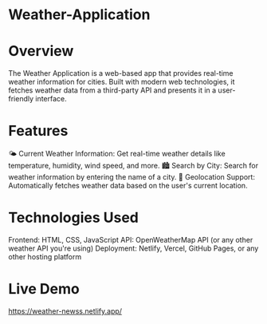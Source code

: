 # Weather-Application

# Overview
The Weather Application is a web-based app that provides real-time weather information for cities. Built with modern web technologies, it fetches weather data from a third-party API and presents it in a user-friendly interface.

# Features
🌤 Current Weather Information: Get real-time weather details like temperature, humidity, wind speed, and more.
🏙 Search by City: Search for weather information by entering the name of a city.
📍 Geolocation Support: Automatically fetches weather data based on the user's current location.

# Technologies Used
Frontend: HTML, CSS, JavaScript
API: OpenWeatherMap API (or any other weather API you're using)
Deployment: Netlify, Vercel, GitHub Pages, or any other hosting platform

# Live Demo
https://weather-newss.netlify.app/
